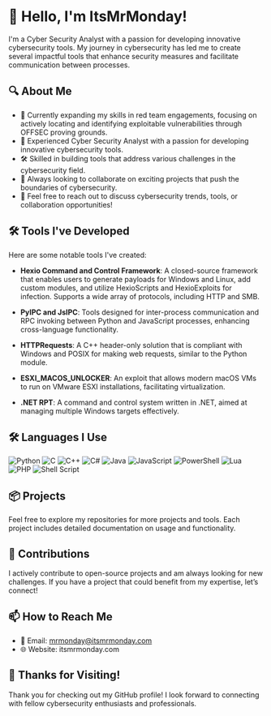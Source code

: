 # 👋 Hello, I'm ItsMrMonday!

I'm a Cyber Security Analyst with a passion for developing innovative cybersecurity tools. My journey in cybersecurity has led me to create several impactful tools that enhance security measures and facilitate communication between processes.

## 🔍 About Me

- 🌱 Currently expanding my skills in red team engagements, focusing on actively locating and identifying exploitable vulnerabilities through OFFSEC proving grounds.
- 💼 Experienced Cyber Security Analyst with a passion for developing innovative cybersecurity tools.
- 🛠️ Skilled in building tools that address various challenges in the cybersecurity field.
- 🎯 Always looking to collaborate on exciting projects that push the boundaries of cybersecurity.
- 💬 Feel free to reach out to discuss cybersecurity trends, tools, or collaboration opportunities!

## 🛠️ Tools I've Developed

Here are some notable tools I've created:

- **Hexio Command and Control Framework**: A closed-source framework that enables users to generate payloads for Windows and Linux, add custom modules, and utilize HexioScripts and HexioExploits for infection. Supports a wide array of protocols, including HTTP and SMB.

- **PyIPC and JsIPC**: Tools designed for inter-process communication and RPC invoking between Python and JavaScript processes, enhancing cross-language functionality.

- **HTTPRequests**: A C++ header-only solution that is compliant with Windows and POSIX for making web requests, similar to the Python module.

- **ESXI_MACOS_UNLOCKER**: An exploit that allows modern macOS VMs to run on VMware ESXI installations, facilitating virtualization.

- **.NET RPT**: A command and control system written in .NET, aimed at managing multiple Windows targets effectively.

## 🛠️ Languages I Use

![Python](https://img.shields.io/badge/Python-3776AB?style=flat-square&logo=python&logoColor=white)
![C](https://img.shields.io/badge/C-00599C?style=flat-square&logo=c&logoColor=white)
![C++](https://img.shields.io/badge/C%2B%2B-00599C?style=flat-square&logo=c%2B%2B&logoColor=white)
![C#](https://img.shields.io/badge/C%23-239120?style=flat-square&logo=csharp&logoColor=white)
![Java](https://img.shields.io/badge/Java-007396?style=flat-square&logo=java&logoColor=white)
![JavaScript](https://img.shields.io/badge/JavaScript-F7DF1E?style=flat-square&logo=javascript&logoColor=black)
![PowerShell](https://img.shields.io/badge/PowerShell-5391FE?style=flat-square&logo=powershell&logoColor=white)
![Lua](https://img.shields.io/badge/Lua-2C2D72?style=flat-square&logo=lua&logoColor=white)
![PHP](https://img.shields.io/badge/PHP-777BB4?style=flat-square&logo=php&logoColor=white)
![Shell Script](https://img.shields.io/badge/Shell_Script-4EAA25?style=flat-square&logo=gnu-bash&logoColor=white)


## 📦 Projects

Feel free to explore my repositories for more projects and tools. Each project includes detailed documentation on usage and functionality.

## 🤝 Contributions

I actively contribute to open-source projects and am always looking for new challenges. If you have a project that could benefit from my expertise, let’s connect!

## 📫 How to Reach Me

- 📧 Email: mrmonday@itsmrmonday.com
- 🌐 Website: itsmrmonday.com

## 🎉 Thanks for Visiting!

Thank you for checking out my GitHub profile! I look forward to connecting with fellow cybersecurity enthusiasts and professionals.
